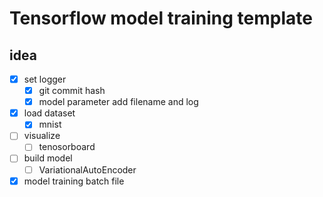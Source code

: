 # Tensorflow model training template

## idea
 - [x] set logger
    - [x] git commit hash
    - [x] model parameter add filename and log
 - [x] load dataset
    - [x] mnist
 - [ ] visualize 
     - [ ] tenosorboard
 - [ ] build model
    - [ ] VariationalAutoEncoder
 - [x] model training batch file
